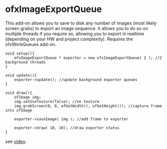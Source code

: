 # ofxImageExportQueue 

This add-on allows you to save to disk any number of images (most likely screen grabs) to export an image sequence. It allows you to do so on multiple threads if you require so, allowing you to export in realtime  (depending on your HW and project complexity). Requires the ofxWorkQueues add-on.


	void setup(){
		ofxImageExportQueue * exporter = new ofxImageExportQueue( 2 ); //2 background threads
	}
	
	void update(){
		exporter->update(); //update background exporter queues
	}

	void draw(){
		ofImage img;
		img.setUseTexture(false); //no texture 
		img.grabScreen(0, 0, ofGetWidth(), ofGetHeight()); //capture frame into ofImage
			
		exporter->saveImage( img ); //add frame to exporter

		exporter->draw( 10, 10); //draw exporter status
	}


see [video](https://vimeo.com/43553192).

